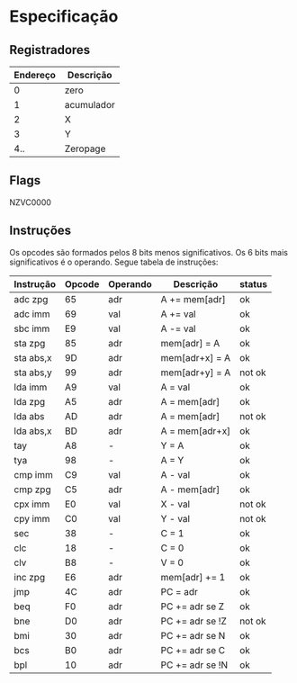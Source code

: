 # Especificação

## Registradores

| Endereço | Descrição
| -        | -
| 0        | zero
| 1        | acumulador
| 2        | X
| 3        | Y
| 4..      | Zeropage

## Flags

NZVC0000

## Instruções

Os opcodes são formados pelos 8 bits menos significativos. Os 6 bits mais significativos é o operando. Segue tabela de instruções:

| Instrução | Opcode | Operando | Descrição       | status
| --------- | ------ | -------- | --------------- | ------
| adc zpg   | 65     | adr      | A += mem[adr]   | ok
| adc imm   | 69     | val      | A += val        | ok
| sbc imm   | E9     | val      | A -= val        | ok
| sta zpg   | 85     | adr      | mem[adr] = A    | ok
| sta abs,x | 9D     | adr      | mem[adr+x] = A  | ok
| sta abs,y | 99     | adr      | mem[adr+y] = A  | not ok
| lda imm   | A9     | val      | A = val         | ok
| lda zpg   | A5     | adr      | A = mem[adr]    | ok
| lda abs   | AD     | adr      | A = mem[adr]    | not ok
| lda abs,x | BD     | adr      | A = mem[adr+x]  | ok
| tay       | A8     | -        | Y = A           | ok
| tya       | 98     | -        | A = Y           | ok
| cmp imm   | C9     | val      | A - val         | ok
| cmp zpg   | C5     | adr      | A - mem[adr]    | ok
| cpx imm   | E0     | val      | X - val         | not ok
| cpy imm   | C0     | val      | Y - val         | not ok
| sec       | 38     | -        | C = 1           | ok
| clc       | 18     | -        | C = 0           | ok
| clv       | B8     | -        | V = 0           | ok
| inc zpg   | E6     | adr      | mem[adr] += 1   | ok
| jmp       | 4C     | adr      | PC = adr        | ok
| beq       | F0     | adr      | PC += adr se Z  | ok
| bne       | D0     | adr      | PC += adr se !Z | not ok
| bmi       | 30     | adr      | PC += adr se N  | ok
| bcs       | B0     | adr      | PC += adr se C  | ok
| bpl       | 10     | adr      | PC += adr se !N | ok
